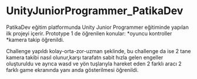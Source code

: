 # UnityJuniorProgrammer_PatikaDev
PatikaDev eğitim platformunda Unity Junior Programmer eğitiminde yapılan ilk projeyi içerir.
Prototype 1 de öğrenilen konular:
     *oyuncu kontroller 
     *kamera takip öğrenildi. 

Challenge yapıldı kolay-orta-zor-uzman şeklinde, bu challenge da ise 2 tane kamera takibi nasıl olunur,karşı tarafatn sabit hızla gelen engeller oluşturuldu ve ayrıca wasd ve yön tuşlarıyla hareket eden 2 farklı aracı 2 farklı game ekranında yanı anda gösterilmesi öğrenildi.
